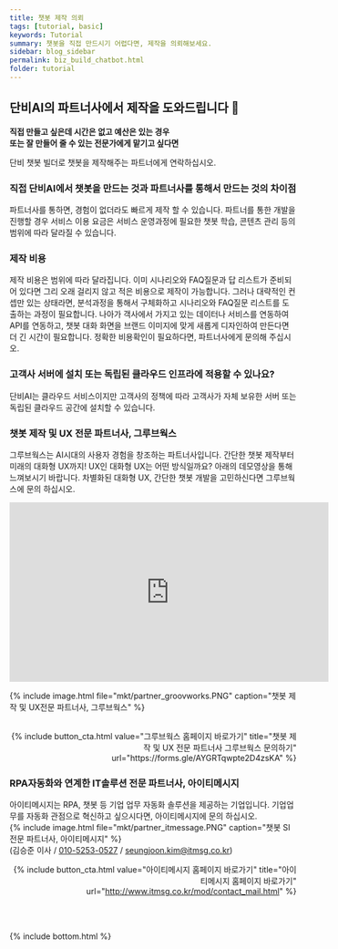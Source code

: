 ```yaml
---
title: 챗봇 제작 의뢰
tags: [tutorial, basic]
keywords: Tutorial
summary: 챗봇을 직접 만드시기 어렵다면, 제작을 의뢰해보세요.
sidebar: blog_sidebar
permalink: biz_build_chatbot.html
folder: tutorial
---
```


## 단비AI의 파트너사에서 제작을 도와드립니다 🚀

<strong> 직접 만들고 싶은데 시간은 없고 예산은 있는 경우 <br>
또는 잘 만들어 줄 수 있는 전문가에게 맡기고 싶다면</strong>

단비 챗봇 빌더로 챗봇을 제작해주는 파트너에게 연락하십시오.

### 직접 단비AI에서 챗봇을 만드는 것과 파트너사를 통해서 만드는 것의 차이점
파트너사를 통하면, 경험이 없더라도 빠르게 제작 할 수 있습니다. 파트너를 통한 개발을 진행할 경우 서비스 이용 요금은 서비스 운영과정에 필요한 챗봇 학습, 콘텐츠 관리 등의 범위에 따라 달라질 수 있습니다.

### 제작 비용
제작 비용은 범위에 따라 달라집니다. 이미 시나리오와 FAQ질문과 답 리스트가 준비되어 있다면 그리 오래 걸리지 않고 적은 비용으로 제작이 가능합니다.
그러나 대략적인 컨셉만 있는 상태라면, 분석과정을 통해서 구체화하고 시나리오와 FAQ질문 리스트를 도출하는 과정이 필요합니다.
나아가 객사에서 가지고 있는 데이터나 서비스를 연동하여 API를 연동하고, 챗봇 대화 화면을 브랜드 이미지에 맞게 새롭게 디자인하여 만든다면 더 긴 시간이 필요합니다.
정확한 비용확인이 필요하다면, 파트너사에게 문의해 주십시오.

### 고객사 서버에 설치 또는 독립된 클라우드 인프라에 적용할 수 있나요?
단비AI는 클라우드 서비스이지만 고객사의 정책에 따라 고객사가 자체 보유한 서버 또는 독립된 클라우드 공간에 설치할 수 있습니다. 

### 챗봇 제작 및 UX 전문 파트너사, 그루브웍스
그루브웍스는 AI시대의 사용자 경험을 창조하는 파트너사입니다.
간단한 챗봇 제작부터 미래의 대화형 UX까지!
UX인 대화형 UX는 어떤 방식일까요? 아래의 데모영상을 통해 느껴보시기 바랍니다.
차별화된 대화형 UX, 간단한 챗봇 개발을 고민하신다면 그루브웍스에 문의 하십시오.

<div class="videowrapper">
<iframe width="560" height="315" src="https://www.youtube.com/embed/9u3QZBeKwTY" frameborder="0" allow="accelerometer; autoplay; clipboard-write; encrypted-media; gyroscope; picture-in-picture" allowfullscreen></iframe>
</div>

{% include image.html file="mkt/partner_groovworks.PNG" caption="챗봇 제작 및 UX전문 파트너사, 그루브웍스" %}  
<div style="text-align:right;">
<br>
{% include button_cta.html value="그루브웍스 홈페이지 바로가기" title="챗봇 제작 및 UX 전문 파트너사 그루브웍스 문의하기" url="https://forms.gle/AYGRTqwpte2D4zsKA" %}
</div>


### RPA자동화와 연계한 IT솔루션 전문 파트너사, 아이티메시지
아이티메시지는 RPA, 챗봇 등 기업 업무 자동화 솔루션을 제공하는 기업입니다. 기업업무를 자동화 관점으로 혁신하고 싶으시다면, 아이티메시지에 문의 하십시오. <br>
{% include image.html file="mkt/partner_itmessage.PNG" caption="챗봇 SI 전문 파트너사, 아이티메시지" %}  
(김승준 이사 / <a href="tel:010-5253-0527">010-5253-0527</a> / <a href="mailto:seungjoon.kim@itmsg.co.kr">seungjoon.kim@itmsg.co.kr</a>)
<div style="text-align:right;">



{% include button_cta.html value="아이티메시지 홈페이지 바로가기" title="아이티메시지 홈페이지 바로가기" url="http://www.itmsg.co.kr/mod/contact_mail.html" %}
</div>
<br>
<br>




{% include bottom.html %}
